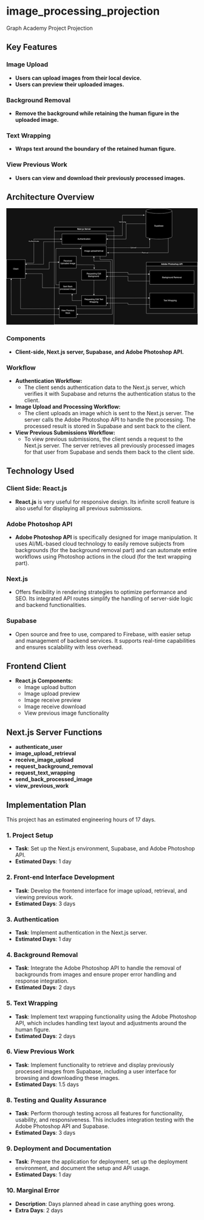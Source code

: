 # image_processing_projection
Graph Academy Project Projection

## Key Features

### Image Upload
- **Users can upload images from their local device.**
- **Users can preview their uploaded images.**

### Background Removal
- **Remove the background while retaining the human figure in the uploaded image.**

### Text Wrapping
- **Wraps text around the boundary of the retained human figure.**

### View Previous Work
- **Users can view and download their previously processed images.**

## Architecture Overview
![Architecture](/graph_academy.jpg "Architecture")

### Components
- **Client-side, Next.js server, Supabase, and Adobe Photoshop API.**

### Workflow
- **Authentication Workflow:** 
  - The client sends authentication data to the Next.js server, which verifies it with Supabase and returns the authentication status to the client.
- **Image Upload and Processing Workflow:**
  - The client uploads an image which is sent to the Next.js server. The server calls the Adobe Photoshop API to handle the processing. The processed result is stored in Supabase and sent back to the client.
- **View Previous Submissions Workflow:**
  - To view previous submissions, the client sends a request to the Next.js server. The server retrieves all previously processed images for that user from Supabase and sends them back to the client side.

## Technology Used

### Client Side: React.js
- **React.js** is very useful for responsive design. Its infinite scroll feature is also useful for displaying all previous submissions.

### Adobe Photoshop API
- **Adobe Photoshop API** is specifically designed for image manipulation. It uses AI/ML-based cloud technology to easily remove subjects from backgrounds (for the background removal part) and can automate entire workflows using Photoshop actions in the cloud (for the text wrapping part).

### Next.js
- Offers flexibility in rendering strategies to optimize performance and SEO. Its integrated API routes simplify the handling of server-side logic and backend functionalities.

### Supabase
- Open source and free to use, compared to Firebase, with easier setup and management of backend services. It supports real-time capabilities and ensures scalability with less overhead.

## Frontend Client
- **React.js Components:**
  - Image upload button
  - Image upload preview
  - Image receive preview
  - Image receive download
  - View previous image functionality

## Next.js Server Functions
- **authenticate_user**
- **image_upload_retrieval**
- **receive_image_upload**
- **request_background_removal**
- **request_text_wrapping**
- **send_back_processed_image**
- **view_previous_work**

## Implementation Plan
This project has an estimated engineering hours of 17 days.

### **1. Project Setup**
- **Task**: Set up the Next.js environment, Supabase, and Adobe Photoshop API.
- **Estimated Days**: 1 day

### **2. Front-end Interface Development**
- **Task**: Develop the frontend interface for image upload, retrieval, and viewing previous work.
- **Estimated Days**: 3 days

### **3. Authentication**
- **Task**: Implement authentication in the Next.js server.
- **Estimated Days**: 1 day

### **4. Background Removal**
- **Task**: Integrate the Adobe Photoshop API to handle the removal of backgrounds from images and ensure proper error handling and response integration.
- **Estimated Days**: 2 days

### **5. Text Wrapping**
- **Task**: Implement text wrapping functionality using the Adobe Photoshop API, which includes handling text layout and adjustments around the human figure.
- **Estimated Days**: 2 days

### **6. View Previous Work**
- **Task**: Implement functionality to retrieve and display previously processed images from Supabase, including a user interface for browsing and downloading these images.
- **Estimated Days**: 1.5 days

### **8. Testing and Quality Assurance**
- **Task**: Perform thorough testing across all features for functionality, usability, and responsiveness. This includes integration testing with the Adobe Photoshop API and Supabase.
- **Estimated Days**: 3 days

### **9. Deployment and Documentation**
- **Task**: Prepare the application for deployment, set up the deployment environment, and document the setup and API usage.
- **Estimated Days**: 1 day

### **10. Marginal Error**
- **Description**: Days planned ahead in case anything goes wrong.
- **Extra Days**: 2 days

